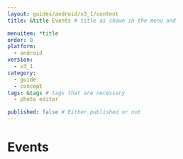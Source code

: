 ```yaml
---
layout: guides/android/v3_1/content
title: &title Events # title as shown in the menu and 

menuitem: *title
order: 0
platform:
  - android
version:
  - v3_1
category: 
  - guide
  - concept
tags: &tags # tags that are necessary
  - photo editor 

published: false # Either published or not 
---
```

# Events
